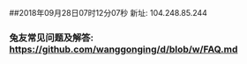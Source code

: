 ##2018年09月28日07时12分07秒 新址: 104.248.85.244
### 兔友常见问题及解答: https://github.com/wanggonging/d/blob/w/FAQ.md
